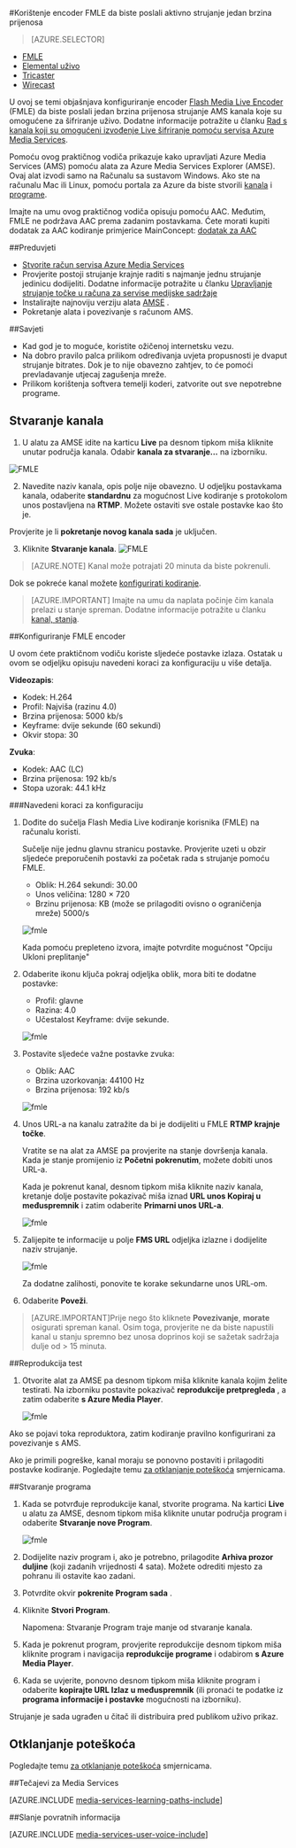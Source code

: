 <properties 
    pageTitle="Konfiguriranje encoder FMLE da biste poslali jedan brzina prijenosa aktivno strujanje | Microsoft Azure" 
    description="U ovoj se temi objašnjava konfiguriranje encoder Flash Media Live kodiranje (FMLE) da biste poslali jedan brzina prijenosa strujanje AMS kanala koje su omogućene za šifriranje uživo." 
    services="media-services" 
    documentationCenter="" 
    authors="Juliako" 
    manager="erikre" 
    editor=""/>

<tags 
    ms.service="media-services" 
    ms.workload="media" 
    ms.tgt_pltfrm="na" 
    ms.devlang="ne" 
    ms.topic="article" 
    ms.date="10/12/2016"
    ms.author="juliako;cenkdin;anilmur"/>

#<a name="use-the-fmle-encoder-to-send-a-single-bitrate-live-stream"></a>Korištenje encoder FMLE da biste poslali aktivno strujanje jedan brzina prijenosa

> [AZURE.SELECTOR]
- [FMLE](media-services-configure-fmle-live-encoder.md)
- [Elemental uživo](media-services-configure-elemental-live-encoder.md)
- [Tricaster](media-services-configure-tricaster-live-encoder.md)
- [Wirecast](media-services-configure-wirecast-live-encoder.md)

U ovoj se temi objašnjava konfiguriranje encoder [Flash Media Live Encoder](http://www.adobe.com/products/flash-media-encoder.html) (FMLE) da biste poslali jedan brzina prijenosa strujanje AMS kanala koje su omogućene za šifriranje uživo. Dodatne informacije potražite u članku [Rad s kanala koji su omogućeni izvođenje Live šifriranje pomoću servisa Azure Media Services](media-services-manage-live-encoder-enabled-channels.md).

Pomoću ovog praktičnog vodiča prikazuje kako upravljati Azure Media Services (AMS) pomoću alata za Azure Media Services Explorer (AMSE). Ovaj alat izvodi samo na Računalu sa sustavom Windows. Ako ste na računalu Mac ili Linux, pomoću portala za Azure da biste stvorili [kanala](media-services-portal-creating-live-encoder-enabled-channel.md#create-a-channel) i [programe](media-services-portal-creating-live-encoder-enabled-channel.md#create-and-manage-a-program).

Imajte na umu ovog praktičnog vodiča opisuju pomoću AAC. Međutim, FMLE ne podržava AAC prema zadanim postavkama. Ćete morati kupiti dodatak za AAC kodiranje primjerice MainConcept: [dodatak za AAC](http://www.mainconcept.com/products/plug-ins/plug-ins-for-adobe/aac-encoder-fmle.html)

##<a name="prerequisites"></a>Preduvjeti

- [Stvorite račun servisa Azure Media Services](media-services-portal-create-account.md)
- Provjerite postoji strujanje krajnje raditi s najmanje jednu strujanje jedinicu dodijeliti. Dodatne informacije potražite u članku [Upravljanje strujanje točke u računa za servise medijske sadržaje](media-services-portal-manage-streaming-endpoints.md)
- Instalirajte najnoviju verziju alata [AMSE](https://github.com/Azure/Azure-Media-Services-Explorer) .
- Pokretanje alata i povezivanje s računom AMS.

##<a name="tips"></a>Savjeti

- Kad god je to moguće, koristite ožičenoj internetsku vezu.
- Na dobro pravilo palca prilikom određivanja uvjeta propusnosti je dvaput strujanje bitrates. Dok je to nije obavezno zahtjev, to će pomoći prevladavanje utjecaj zagušenja mreže.
- Prilikom korištenja softvera temelji koderi, zatvorite out sve nepotrebne programe.

## <a name="create-a-channel"></a>Stvaranje kanala

1.  U alatu za AMSE idite na karticu **Live** pa desnom tipkom miša kliknite unutar područja kanala. Odabir **kanala za stvaranje...** na izborniku.

![FMLE](./media/media-services-fmle-live-encoder/media-services-fmle1.png)

2. Navedite naziv kanala, opis polje nije obavezno. U odjeljku postavkama kanala, odaberite **standardnu** za mogućnost Live kodiranje s protokolom unos postavljena na **RTMP**. Možete ostaviti sve ostale postavke kao što je.


Provjerite je li **pokretanje novog kanala sada** je uključen.

3. Kliknite **Stvaranje kanala**.
![FMLE](./media/media-services-fmle-live-encoder/media-services-fmle2.png)

>[AZURE.NOTE] Kanal može potrajati 20 minuta da biste pokrenuli.


Dok se pokreće kanal možete [konfigurirati kodiranje](media-services-configure-fmle-live-encoder.md#configure_fmle_rtmp).

>[AZURE.IMPORTANT] Imajte na umu da naplata počinje čim kanala prelazi u stanje spreman. Dodatne informacije potražite u članku [kanal, stanja](media-services-manage-live-encoder-enabled-channels.md#states).

##<a id=configure_fmle_rtmp></a>Konfiguriranje FMLE encoder

U ovom ćete praktičnom vodiču koriste sljedeće postavke izlaza. Ostatak u ovom se odjeljku opisuju navedeni koraci za konfiguraciju u više detalja. 

**Videozapis**:
 
- Kodek: H.264 
- Profil: Najviša (razinu 4.0) 
- Brzina prijenosa: 5000 kb/s 
- Keyframe: dvije sekunde (60 sekundi) 
- Okvir stopa: 30
 
**Zvuka**:

- Kodek: AAC (LC) 
- Brzina prijenosa: 192 kb/s 
- Stopa uzorak: 44.1 kHz


###<a name="configuration-steps"></a>Navedeni koraci za konfiguraciju

1. Dođite do sučelja Flash Media Live kodiranje korisnika (FMLE) na računalu koristi.

    Sučelje nije jednu glavnu stranicu postavke. Provjerite uzeti u obzir sljedeće preporučenih postavki za početak rada s strujanje pomoću FMLE.
    
    - Oblik: H.264 sekundi: 30.00 
    - Unos veličina: 1280 × 720 
    - Brzinu prijenosa: KB (može se prilagoditi ovisno o ograničenja mreže) 5000/s  

    ![fmle](./media/media-services-fmle-live-encoder/media-services-fmle3.png)

    Kada pomoću prepleteno izvora, imajte potvrdite mogućnost "Opciju Ukloni preplitanje"

2. Odaberite ikonu ključa pokraj odjeljka oblik, mora biti te dodatne postavke:

    - Profil: glavne
    - Razina: 4.0
    - Učestalost Keyframe: dvije sekunde. 
    
    ![fmle](./media/media-services-fmle-live-encoder/media-services-fmle4.png)

3. Postavite sljedeće važne postavke zvuka:
    
    - Oblik: AAC 
    - Brzina uzorkovanja: 44100 Hz
    - Brzina prijenosa: 192 kb/s
    
    ![fmle](./media/media-services-fmle-live-encoder/media-services-fmle5.png)

6. Unos URL-a na kanalu zatražite da bi je dodijeliti u FMLE **RTMP krajnje točke**.
    
    Vratite se na alat za AMSE pa provjerite na stanje dovršenja kanala. Kada je stanje promijenio iz **Početni** **pokrenutim**, možete dobiti unos URL-a.
      
    Kada je pokrenut kanal, desnom tipkom miša kliknite naziv kanala, kretanje dolje postavite pokazivač miša iznad **URL unos Kopiraj u međuspremnik** i zatim odaberite **Primarni unos URL-a**.  
    
    ![fmle](./media/media-services-fmle-live-encoder/media-services-fmle6.png)

7. Zalijepite te informacije u polje **FMS URL** odjeljka izlazne i dodijelite naziv strujanje. 

    ![fmle](./media/media-services-fmle-live-encoder/media-services-fmle7.png)

    Za dodatne zalihosti, ponovite te korake sekundarne unos URL-om.
8. Odaberite **Poveži**.

>[AZURE.IMPORTANT]Prije nego što kliknete **Povezivanje**, **morate** osigurati spreman kanal. 
>Osim toga, provjerite ne da biste napustili kanal u stanju spremno bez unosa doprinos koji se sažetak sadržaja dulje od > 15 minuta.

##<a name="test-playback"></a>Reprodukcija test
  
1. Otvorite alat za AMSE pa desnom tipkom miša kliknite kanala kojim želite testirati. Na izborniku postavite pokazivač **reprodukcije pretpregleda** , a zatim odaberite **s Azure Media Player**.  

    ![fmle](./media/media-services-fmle-live-encoder/media-services-fmle8.png)

Ako se pojavi toka reproduktora, zatim kodiranje pravilno konfigurirani za povezivanje s AMS. 

Ako je primili pogreške, kanal moraju se ponovno postaviti i prilagoditi postavke kodiranje. Pogledajte temu [za otklanjanje poteškoća](media-services-troubleshooting-live-streaming.md) smjernicama.  

##<a name="create-a-program"></a>Stvaranje programa

1. Kada se potvrđuje reprodukcije kanal, stvorite programa. Na kartici **Live** u alatu za AMSE, desnom tipkom miša kliknite unutar područja program i odaberite **Stvaranje nove Program**.  

    ![fmle](./media/media-services-fmle-live-encoder/media-services-fmle9.png)

2. Dodijelite naziv program i, ako je potrebno, prilagodite **Arhiva prozor duljine** (koji zadanih vrijednosti 4 sata). Možete odrediti mjesto za pohranu ili ostavite kao zadani.  
3. Potvrdite okvir **pokrenite Program sada** .
4. Kliknite **Stvori Program**.  
  
    Napomena: Stvaranje Program traje manje od stvaranje kanala.    
 
5. Kada je pokrenut program, provjerite reprodukcije desnom tipkom miša kliknite program i navigacija **reprodukcije programe** i odabirom **s Azure Media Player**.  
6. Kada se uvjerite, ponovno desnom tipkom miša kliknite program i odaberite **kopirajte URL Izlaz u međuspremnik** (ili pronaći te podatke iz **programa informacije i postavke** mogućnosti na izborniku). 

Strujanje je sada ugrađen u čitač ili distribuira pred publikom uživo prikaz.  


## <a name="troubleshooting"></a>Otklanjanje poteškoća

Pogledajte temu [za otklanjanje poteškoća](media-services-troubleshooting-live-streaming.md) smjernicama. 


##<a name="media-services-learning-paths"></a>Tečajevi za Media Services

[AZURE.INCLUDE [media-services-learning-paths-include](../../includes/media-services-learning-paths-include.md)]

##<a name="provide-feedback"></a>Slanje povratnih informacija

[AZURE.INCLUDE [media-services-user-voice-include](../../includes/media-services-user-voice-include.md)]
